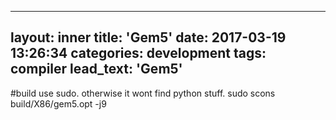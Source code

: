 
---
layout: inner
title: 'Gem5'
date: 2017-03-19 13:26:34
categories: development
tags: compiler
lead_text: 'Gem5'
---

#build
use sudo. otherwise it wont find python stuff.
sudo scons build/X86/gem5.opt -j9
